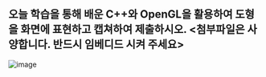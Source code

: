 ## 오늘 학습을 통해 배운 C++와 OpenGL을 활용하여 도형을 화면에 표현하고 캡쳐하여 제출하시오. <첨부파일은 사양합니다. 반드시 임베디드 시켜 주세요>


![image](https://user-images.githubusercontent.com/50895124/169209049-6dfd71cb-2bea-4404-a626-f911aa0686c2.png)


